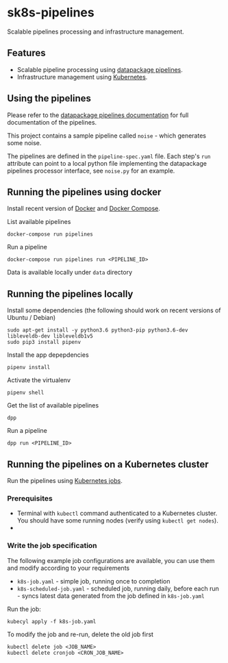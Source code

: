 # sk8s-pipelines

Scalable pipelines processing and infrastructure management.


## Features

* Scalable pipeline processing using [datapackage pipelines](https://github.com/frictionlessdata/datapackage-pipelines).
* Infrastructure management using [Kubernetes](https://kubernetes.io/).


## Using the pipelines

Please refer to the [datapackage pipelines documentation](https://github.com/frictionlessdata/datapackage-pipelines) for full documentation of the pipelines.

This project contains a sample pipeline called `noise` - which generates some noise.

The pipelines are defined in the `pipeline-spec.yaml` file. Each step's `run` attribute can point to a local python file implementing the datapackage pipelines processor interface, see `noise.py` for an example.


## Running the pipelines using docker

Install recent version of [Docker](https://docs.docker.com/engine/installation/) and [Docker Compose](https://docs.docker.com/compose/install/).

List available pipelines

`docker-compose run pipelines`

Run a pipeline

`docker-compose run pipelines run <PIPELINE_ID>`

Data is available locally under `data` directory


## Running the pipelines locally

Install some dependencies (the following should work on recent versions of Ubuntu / Debian)

```
sudo apt-get install -y python3.6 python3-pip python3.6-dev libleveldb-dev libleveldb1v5
sudo pip3 install pipenv
```

Install the app depepdencies

```
pipenv install
```

Activate the virtualenv

```
pipenv shell
```

Get the list of available pipelines

```
dpp
```

Run a pipeline

```
dpp run <PIPELINE_ID>
```


## Running the pipelines on a Kubernetes cluster

Run the pipelines using [Kubernetes jobs](https://kubernetes.io/docs/concepts/workloads/controllers/jobs-run-to-completion/).

### Prerequisites

* Terminal with `kubectl` command authenticated to a Kubernetes cluster. You should have some running nodes (verify using `kubectl get nodes`).
*

### Write the job specification

The following example job configurations are available, you can use them and modify according to your requirements

* `k8s-job.yaml` - simple job, running once to completion
* `k8s-scheduled-job.yaml` - scheduled job, running daily, before each run - syncs latest data generated from the job defined in `k8s-job.yaml`

Run the job:

```
kubecyl apply -f k8s-job.yaml
```

To modify the job and re-run, delete the old job first

```
kubectl delete job <JOB_NAME>
kubectl delete cronjob <CRON_JOB_NAME>
```
